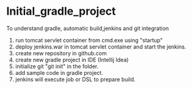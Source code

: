 # Initial_gradle_project
To understand gradle, automatic build,jenkins and git integration
1. run tomcat servlet container from cmd.exe using "startup"
2. deploy jenkins.war in tomcat servlet container and start the jenkins.
3. create new repository in github.com
4. create new gradle project in IDE (Intellij Idea)
5. initialize git "git init" in the folder.
6. add sample code in gradle project.
7. jenkins will execute job or DSL to prepare build.
